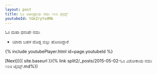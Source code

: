 ```yaml
---
layout: post
title: ಓಂ ಅತೀಂದ್ರಾಯ ನಮಃ ೧೦೮ ಟೈಮ್ಸ್
youtubeId: tGkZryYxdMA
---
```

 
 
 ಓಂ ಮಹಾ ಧನುಷೇ ನಮಃ  
 
 -  ಯಾರು ಬಹಳ ದೊಡ್ಡ ಬಿಲ್ಲು ಹೊಂದಿದ್ದಾರೆ 
 
  
 
  
 
 
 
 
 
 


{% include youtubePlayer.html id=page.youtubeId %}
 
[Next]({{ site.baseurl }}{% link  split2/_posts/2015-05-02-ಓಂ ವಿಶೋಕಾಯ ನಮಃ ೧೦೮ ಟೈಮ್ಸ್.md%})
 
